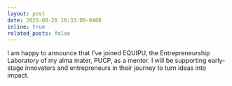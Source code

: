 ```yaml
---
layout: post
date: 2025-08-28 16:33:00-0400
inline: true
related_posts: false
---
```


I am happy to announce that I’ve joined EQUIPU, the Entrepreneurship Laboratory of my alma mater, PUCP, as a mentor. I will be supporting early-stage innovators and entrepreneurs in their journey to turn ideas into impact.
